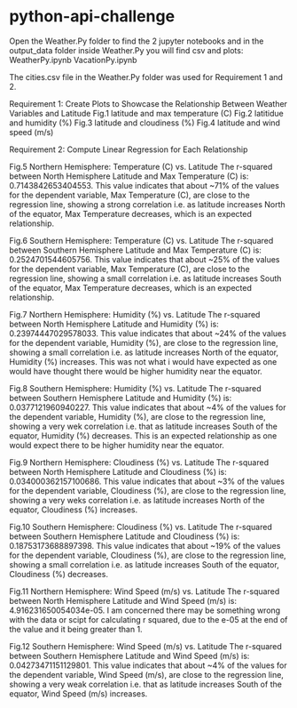 # python-api-challenge

Open the Weather.Py folder to find the 2 jupyter notebooks and in the output_data folder inside Weather.Py you will find csv and plots:
  WeatherPy.ipynb
  VacationPy.ipynb

The cities.csv file in the Weather.Py folder was used for Requirement 1 and 2.

Requirement 1: Create Plots to Showcase the Relationship Between Weather Variables and Latitude
  Fig.1 latitude and max temperature (C)
  Fig.2 latitidue and humidity (%)
  Fig.3 latitude and cloudiness (%)
  Fig.4 latitude and wind speed (m/s)

Requirement 2: Compute Linear Regression for Each Relationship

  Fig.5 Northern Hemisphere: Temperature (C) vs. Latitude
The r-squared between North Hemisphere Latitude and Max Temperature (C) is: 0.7143842653404553. This value indicates that about ~71% of the values for the dependent variable, Max Temperature (C), are close to the regression line, showing a strong correlation i.e. as latitude increases North of the equator, Max Temperature decreases, which is an expected relationship.

  Fig.6 Southern Hemisphere: Temperature (C) vs. Latitude
The r-squared between Southern Hemisphere Latitude and Max Temperature (C) is: 0.2524701544605756. This value indicates that about ~25% of the values for the dependent variable, Max Temperature (C), are close to the regression line, showing a small correlation i.e. as latitude increases South of the equator, Max Temperature decreases, which is an expected relationship.
  
  Fig.7 Northern Hemisphere: Humidity (%) vs. Latitude
The r-squared between North Hemisphere Latitude and Humidity (%) is: 0.23974447029578033. This value indicates that about ~24% of the values for the dependent variable, Humidity (%), are close to the regression line, showing a small correlation i.e. as latitude increases North of the equator, Humidity (%) increases. This was not what i would have expected as one would have thought there would be higher humidity near the equator.
  
  Fig.8 Southern Hemisphere: Humidity (%) vs. Latitude
The r-squared between Southern Hemisphere Latitude and Humidity (%) is: 0.0377121960940227. This value indicates that about ~4% of the values for the dependent variable, Humidity (%), are close to the regression line, showing a very wek correlation i.e. that as latitude increases South of the equator, Humidity (%) decreases. This is an expected relationship as one would expect there to be higher humidity near the equator.
  
  Fig.9 Northern Hemisphere: Cloudiness (%) vs. Latitude
The r-squared between North Hemisphere Latitude and Cloudiness (%) is: 0.034000362157100686. This value indicates that about ~3% of the values for the dependent variable, Cloudiness (%), are close to the regression line, showing a very weks correlation i.e. as latitude increases North of the equator, Cloudiness (%) increases. 

  Fig.10 Southern Hemisphere: Cloudiness (%) vs. Latitude
The r-squared between Southern Hemisphere Latitude and Cloudiness (%) is: 0.18753173688897398. This value indicates that about ~19% of the values for the dependent variable, Cloudiness (%), are close to the regression line, showing a small correlation i.e. as latitude increases South of the equator, Cloudiness (%) decreases. 
  
  Fig.11 Northern Hemisphere: Wind Speed (m/s) vs. Latitude
The r-squared between North Hemisphere Latitude and Wind Speed (m/s) is: 4.916231650054034e-05. I am concerned there may be something wrong with the data or scipt for calculating r squared, due to the e-05 at the end of the value and it being greater than 1. 
  
  Fig.12 Southern Hemisphere: Wind Speed (m/s) vs. Latitude
The r-squared between Southern Hemisphere Latitude and Wind Speed (m/s) is: 0.04273471151129801. This value indicates that about ~4% of the values for the dependent variable, Wind Speed (m/s), are close to the regression line, showing a very weak correlation i.e. that as latitude increases South of the equator, Wind Speed (m/s) increases. 
 

